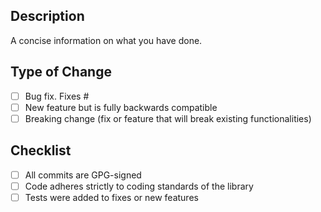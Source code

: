 ## Description

A concise information on what you have done.

## Type of Change <!-- Delete the options which are irrelevant -->
- [ ] Bug fix. Fixes # <!-- indicate issue number -->
- [ ] New feature but is fully backwards compatible
- [ ] Breaking change (fix or feature that will break existing functionalities)

## Checklist
- [ ] All commits are GPG-signed
- [ ] Code adheres strictly to coding standards of the library
- [ ] Tests were added to fixes or new features
